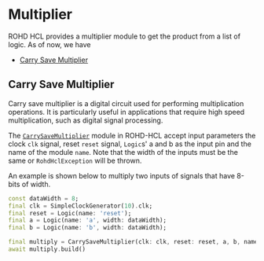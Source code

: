# Multiplier

ROHD HCL provides a multiplier module to get the product from a list of logic. As of now, we have

- [Carry Save Multiplier](#carry-save-multiplier)

## Carry Save Multiplier

Carry save multiplier is a digital circuit used for performing multiplication operations. It is particularly useful in applications that require high speed multiplication, such as digital signal processing.

The [`CarrySaveMultiplier`](https://intel.github.io/rohd-hcl/rohd_hcl/CarrySaveMultiplier-class.html) module in ROHD-HCL accept input parameters the clock `clk` signal, reset `reset` signal, `Logic`s' a and b as the input pin and the name of the module `name`. Note that the width of the inputs must be the same or `RohdHclException` will be thrown.

An example is shown below to multiply two inputs of signals that have 8-bits of width.

```dart
const dataWidth = 8;
final clk = SimpleClockGenerator(10).clk;
final reset = Logic(name: 'reset');
final a = Logic(name: 'a', width: dataWidth);
final b = Logic(name: 'b', width: dataWidth);

final multiply = CarrySaveMultiplier(clk: clk, reset: reset, a, b, name: 'csm_module');
await multiply.build()
```
